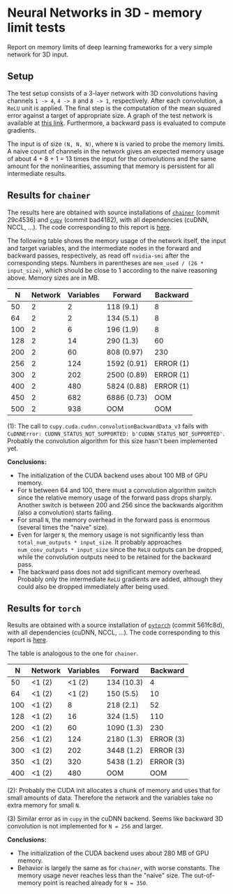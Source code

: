 # Neural Networks in 3D - memory limit tests

Report on memory limits of deep learning frameworks for a very simple network for 3D input.

## Setup

The test setup consists of a 3-layer network with 3D convolutions having channels `1 -> 4`, `4 -> 8` and `8 -> 1`, respectively. After each convolution, a `ReLU` unit is applied. The final step is the computation of the mean squared error against a target of appropriate size. A graph of the test network is available at [this link](https://github.com/kohr-h/misc/blob/master/dl/test_model_3d.pdf).
Furthermore, a backward pass is evaluated to compute gradients.

The input is of size `(N, N, N)`, where `N` is varied to probe the memory limits. A naive count of channels in the network gives an expected memory usage of about 4 + 8 + 1 = 13 times the input for the convolutions and the same amount for the nonlinearities, assuming that memory is persistent for all intermediate results.

## Results for `chainer`

The results here are obtained with source installations of [`chainer`](https://github.com/chainer/chainer) (commit 29c4536) and [`cupy`](https://github.com/cupy/cupy) (commit bad4182), with all dependencies (cuDNN, NCCL, ...). The code corresponding to this report is [here](https://github.com/kohr-h/misc/blob/master/dl/chainer_test.py).

The following table shows the memory usage of the network itself, the input and target variables, and the intermediate nodes in the forward and backward passes, respectively, as read off `nvidia-smi` after the corresponding steps. Numbers in parentheses are `mem_used / (26 * input_size)`, which should be close to 1 according to the naive reasoning above. Memory sizes are in MB.

N   | Network | Variables | Forward     | Backward
----|---------|-----------|-------------|---------
50  | 2       | 2         | 118 (9.1)   | 8
64  | 2       | 2         | 134 (5.1)   | 8
100 | 2       | 6         | 196 (1.9)   | 8
128 | 2       | 14        | 290 (1.3)   | 60
200 | 2       | 60        | 808 (0.97)  | 230
256 | 2       | 124       | 1592 (0.91) | ERROR (1)
300 | 2       | 202       | 2500 (0.89) | ERROR (1)
400 | 2       | 480       | 5824 (0.88) | ERROR (1)
450 | 2       | 682       | 6886 (0.73) | OOM
500 | 2       | 938       | OOM         | OOM

(1): The call to `cupy.cuda.cudnn.convolutionBackwardData_v3` fails with `CuDNNError: CUDNN_STATUS_NOT_SUPPORTED: b'CUDNN_STATUS_NOT_SUPPORTED'`. Probably the convolution algorithm for this size hasn't been implemented yet.

**Conclusions:**
- The initialization of the CUDA backend uses about 100 MB of GPU memory.
- For `N` between 64 and 100, there must a convolution algorithm switch since the relative memory usage of the forward pass drops sharply. Another switch is between 200 and 256 since the backwards algorithm (also a convolution) starts failing.
- For small `N`, the memory overhead in the forward pass is enormous (several times the "naive" size).
- Even for larger `N`, the memory usage is not significantly less than `total_num_outputs * input_size`. It probably approaches `num_conv_outputs * input_size` since the `ReLU` outputs can be dropped, while the convolution outputs need to be retained for the backward pass.
- The backward pass does not add significant memory overhead. Probably only the intermediate `ReLU` gradients are added, although they could also be dropped immediately after being used.


## Results for `torch`

Results are obtained with a source installation of [`pytorch`](https://github.com/pytorch/pytorch) (commit 561fc8d), with all dependencies (cuDNN, NCCL, ...). The code corresponding to this report is [here](https://github.com/kohr-h/misc/blob/master/dl/torch_test.py).

The table is analogous to the one for `chainer`.

N   | Network | Variables | Forward     | Backward
----|---------|-----------|-------------|---------
50  | <1 (2)  | <1 (2)    | 134 (10.3)  | 4
64  | <1 (2)  | <1 (2)    | 150 (5.5)   | 10
100 | <1 (2)  | 8         | 218 (2.1)   | 52
128 | <1 (2)  | 16        | 324 (1.5)   | 110
200 | <1 (2)  | 60        | 1090 (1.3)  | 230
256 | <1 (2)  | 124       | 2180 (1.3)  | ERROR (3)
300 | <1 (2)  | 202       | 3448 (1.2)  | ERROR (3)
350 | <1 (2)  | 320       | 5438 (1.2)  | ERROR (3)
400 | <1 (2)  | 480       | OOM         | OOM

(2): Probably the CUDA init allocates a chunk of memory and uses that for small amounts of data. Therefore the network and the variables take no extra memory for small `N`.

(3) Similar error as in `cupy` in the cuDNN backend. Seems like backward 3D convolution is not implemented for `N = 256` and larger.

**Conclusions:**
- The initialization of the CUDA backend uses about 280 MB of GPU memory.
- Behavior is largely the same as for `chainer`, with worse constants. The memory usage never reaches less than the "naive" size. The out-of-memory point is reached already for `N = 350`.
